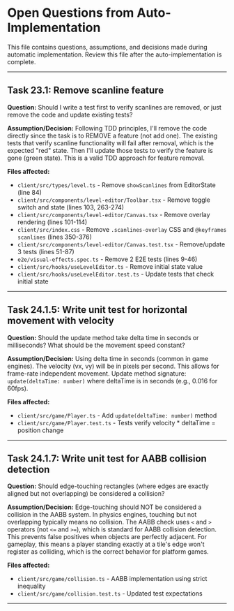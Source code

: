 # Open Questions from Auto-Implementation

This file contains questions, assumptions, and decisions made during automatic implementation.
Review this file after the auto-implementation is complete.

---

## Task 23.1: Remove scanline feature

**Question:** Should I write a test first to verify scanlines are removed, or just remove the code and update existing tests?

**Assumption/Decision:** Following TDD principles, I'll remove the code directly since the task is to REMOVE a feature (not add one). The existing tests that verify scanline functionality will fail after removal, which is the expected "red" state. Then I'll update those tests to verify the feature is gone (green state). This is a valid TDD approach for feature removal.

**Files affected:**
- `client/src/types/level.ts` - Remove `showScanlines` from EditorState (line 84)
- `client/src/components/level-editor/Toolbar.tsx` - Remove toggle switch and state (lines 103, 263-274)
- `client/src/components/level-editor/Canvas.tsx` - Remove overlay rendering (lines 101-114)
- `client/src/index.css` - Remove `.scanlines-overlay` CSS and `@keyframes scanlines` (lines 350-376)
- `client/src/components/level-editor/Canvas.test.tsx` - Remove/update 3 tests (lines 51-87)
- `e2e/visual-effects.spec.ts` - Remove 2 E2E tests (lines 9-46)
- `client/src/hooks/useLevelEditor.ts` - Remove initial state value
- `client/src/hooks/useLevelEditor.test.ts` - Update tests that check initial state

---

## Task 24.1.5: Write unit test for horizontal movement with velocity

**Question:** Should the update method take delta time in seconds or milliseconds? What should be the movement speed constant?

**Assumption/Decision:** Using delta time in seconds (common in game engines). The velocity (vx, vy) will be in pixels per second. This allows for frame-rate independent movement. Update method signature: `update(deltaTime: number)` where deltaTime is in seconds (e.g., 0.016 for 60fps).

**Files affected:**
- `client/src/game/Player.ts` - Add `update(deltaTime: number)` method
- `client/src/game/Player.test.ts` - Tests verify velocity * deltaTime = position change

---

## Task 24.1.7: Write unit test for AABB collision detection

**Question:** Should edge-touching rectangles (where edges are exactly aligned but not overlapping) be considered a collision?

**Assumption/Decision:** Edge-touching should NOT be considered a collision in the AABB system. In physics engines, touching but not overlapping typically means no collision. The AABB check uses `<` and `>` operators (not `<=` and `>=`), which is standard for AABB collision detection. This prevents false positives when objects are perfectly adjacent. For gameplay, this means a player standing exactly at a tile's edge won't register as colliding, which is the correct behavior for platform games.

**Files affected:**
- `client/src/game/collision.ts` - AABB implementation using strict inequality
- `client/src/game/collision.test.ts` - Updated test expectations

---

